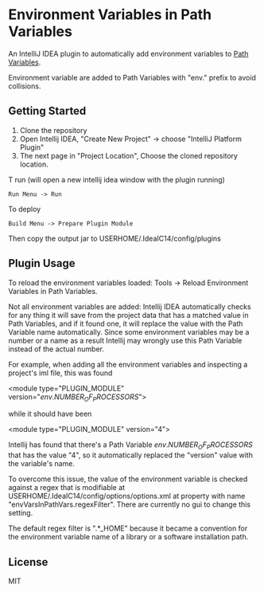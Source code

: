 # Environment Variables in Path Variables
An IntelliJ IDEA plugin to automatically add environment variables to [Path Variables].

Environment variable are added to Path Variables with "env." prefix to avoid collisions.

## Getting Started

1. Clone the repository
2. Open Intellij IDEA, "Create New Project" -> choose "IntelliJ Platform Plugin"
3. The next page in "Project Location", Choose the cloned repository location.

T run (will open a new intellij idea window with the plugin running)

    Run Menu -> Run

To deploy

    Build Menu -> Prepare Plugin Module

Then copy the output jar to USERHOME/.IdeaIC14/config/plugins

## Plugin Usage

To reload the environment variables loaded:
Tools -> Reload Environment Variables in Path Variables.

Not all environment variables are added: 
Intellij IDEA automatically checks for any thing it will save from the project data that has a matched
value in Path Variables, and if it found one, it will replace the value with the Path Variable name
automatically. Since some environment variables may be a number or a name as a result Intellij may
wrongly use this Path Variable instead of the actual number.

For example, when adding all the environment variables and inspecting a project's iml file, this was found

&lt;module type=&quot;PLUGIN_MODULE&quot; version=&quot;$env.NUMBER_OF_PROCESSORS$&quot;&gt;

while it should have been

&lt;module type=&quot;PLUGIN_MODULE&quot; version=&quot;4&quot;&gt;

Intellij has found that there's a Path Variable $env.NUMBER_OF_PROCESSORS$ that has the value "4", so it
automatically replaced the "version" value with the variable's name.

To overcome this issue, the value of the environment variable is checked against a regex that is modifiable at
USERHOME/.IdeaIC14/config/options/options.xml at property with name "envVarsInPathVars.regexFilter". There
are currently no gui to change this setting.

The default regex filter is ".*_HOME" because it became a convention for the environment variable name of
a library or a software installation path.
        
[Path Variables]:https://www.jetbrains.com/idea/help/path-variables.html

## License
MIT
